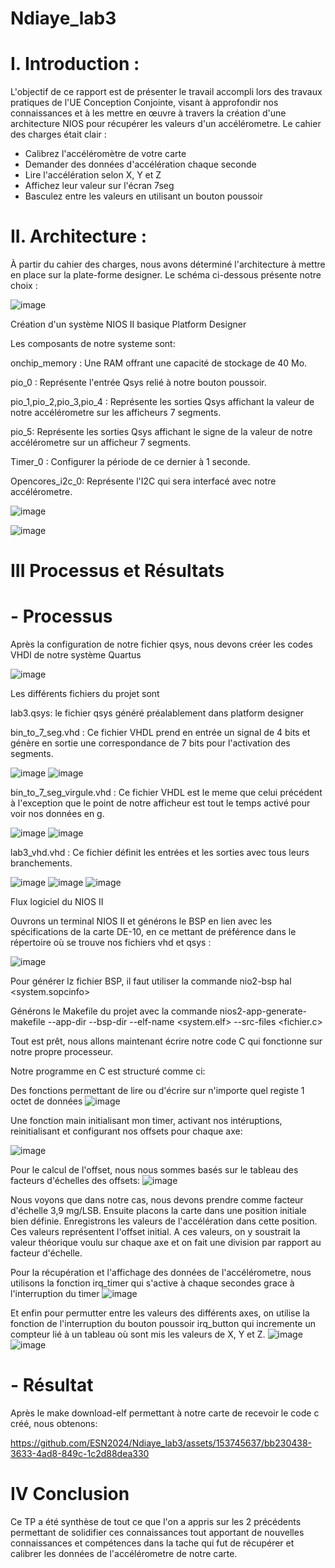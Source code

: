 # Ndiaye_lab3

# I. Introduction :
L'objectif de ce rapport est de présenter le travail accompli lors des travaux pratiques de l'UE Conception Conjointe, visant à approfondir nos connaissances et à les mettre en œuvre à travers la création d'une architecture NIOS pour récupérer les valeurs d'un accélérometre. 
Le cahier des charges était clair : 
- Calibrez l'accéléromètre de votre carte
- Demander des données d'accélération chaque seconde
- Lire l'accélération selon X, Y et Z 
- Affichez leur valeur sur l'écran 7seg
- Basculez entre les valeurs en utilisant un bouton poussoir

# II. Architecture :
À partir du cahier des charges, nous avons déterminé l'architecture à mettre en place sur la plate-forme designer. Le schéma ci-dessous présente notre choix :

![image](https://github.com/ESN2024/Ndiaye_lab3/assets/153745637/f9e4183d-5430-420b-a41b-9d0cb8e651cb)


Création d'un système NIOS II basique Platform Designer

Les composants de notre systeme sont:

onchip_memory : Une RAM offrant une capacité de stockage de 40 Mo.

pio_0 : Représente l'entrée Qsys relié à notre bouton poussoir.

pio_1,pio_2,pio_3,pio_4 : Représente les sorties Qsys affichant la valeur de notre accélérometre sur les afficheurs 7 segments.

pio_5:  Représente les sorties Qsys affichant le signe de la valeur de notre accélérometre sur un afficheur 7 segments.

Timer_0 : Configurer la période de ce dernier à 1 seconde.

Opencores_i2c_0: Représente l'I2C qui sera interfacé avec notre accélérometre.

![image](https://github.com/ESN2024/Ndiaye_lab3/assets/153745637/1fdde69c-bef1-4699-9c52-ff28f299a7cc)

![image](https://github.com/ESN2024/Ndiaye_lab3/assets/153745637/37a2c52e-605d-46f6-852b-a0cac9b755f3)


# III Processus et Résultats
# - Processus
Après la configuration de notre fichier qsys, nous devons créer les codes VHDl de notre système Quartus

![image](https://github.com/ESN2024/Ndiaye_lab3/assets/153745637/b43b0a70-bd66-48d5-936b-23d84e6c37ec)

Les différents fichiers du projet sont

lab3.qsys: le fichier qsys généré préalablement dans platform designer

bin_to_7_seg.vhd : Ce fichier VHDL prend en entrée un signal de 4 bits  et génère en sortie une correspondance de 7 bits pour l'activation des segments. 

![image](https://github.com/ESN2024/Ndiaye_lab3/assets/153745637/185f94bd-cbec-47f2-b0c4-a6503b626c7b)
![image](https://github.com/ESN2024/Ndiaye_lab3/assets/153745637/d5795fe1-b0c1-4bbb-a44c-1ab443eda932)

bin_to_7_seg_virgule.vhd : Ce fichier VHDL est le meme que celui précédent à l'exception que le point de notre afficheur est tout le temps activé pour voir nos données en g.

![image](https://github.com/ESN2024/Ndiaye_lab3/assets/153745637/fa9065e4-9364-4198-b9cc-559e7b4a76d7)
![image](https://github.com/ESN2024/Ndiaye_lab3/assets/153745637/f69866d4-db43-4f8f-8a81-b184d8ec1d5b)


lab3_vhd.vhd : Ce fichier définit les entrées et les sorties avec tous leurs branchements.

![image](https://github.com/ESN2024/Ndiaye_lab3/assets/153745637/26c2aeb2-bf7e-416c-85cd-a9f8c604e6a2)
![image](https://github.com/ESN2024/Ndiaye_lab3/assets/153745637/6be30fdb-8ff6-4529-a107-c7e99dea63ba)
![image](https://github.com/ESN2024/Ndiaye_lab3/assets/153745637/6ef734f2-3216-47ab-8909-caea98212a0f)


Flux logiciel du NIOS II

Ouvrons un terminal NIOS II et générons le BSP en lien avec les spécifications de la carte DE-10, en ce mettant de préférence dans le répertoire où se trouve nos fichiers vhd et qsys :

![image](https://github.com/ESN2024/Ndiaye_lab3/assets/153745637/f1aa3041-8481-43da-8983-4d273195ab90)

Pour générer lz fichier BSP, il faut utiliser la commande nio2-bsp hal <system.sopcinfo>

Générons le Makefile du projet avec la commande nios2-app-generate-makefile --app-dir --bsp-dir --elf-name <system.elf> --src-files <fichier.c>

Tout est prêt, nous allons maintenant écrire notre code C qui fonctionne sur notre propre processeur.

Notre programme en C est structuré comme ci:

Des fonctions permettant de lire ou d'écrire sur n'importe quel registe 1 octet de données
![image](https://github.com/ESN2024/Ndiaye_lab3/assets/153745637/6dffb227-211e-4752-adb6-250603a3b06a)

Une fonction main initialisant mon timer, activant nos intéruptions, reinitialisant et configurant nos offsets pour chaque axe:

![image](https://github.com/ESN2024/Ndiaye_lab3/assets/153745637/33aea1f2-c0f6-4580-9f0a-7f17d62e72a1)

Pour le calcul de l'offset, nous nous sommes basés sur le tableau des facteurs d'échelles des offsets:
![image](https://github.com/ESN2024/Ndiaye_lab3/assets/153745637/ea15be87-4288-49d9-ac9b-5ffb5b7e8b44)

Nous voyons que dans notre cas, nous devons prendre comme facteur d'échelle 3,9 mg/LSB.
Ensuite placons la carte dans une position initiale bien définie.
Enregistrons les valeurs de l'accélération dans cette position. Ces valeurs représentent l'offset initial.
A ces valeurs, on y soustrait la valeur théorique voulu sur chaque axe et on fait une division par rapport au facteur d'échelle.

Pour la récupération et l'affichage des données de l'accélérometre, nous utilisons la fonction irq_timer qui s'active à chaque secondes grace à l'interruption du timer
![image](https://github.com/ESN2024/Ndiaye_lab3/assets/153745637/05545908-2989-4464-ab5e-6b9b75c0cd34)

Et enfin pour permutter entre les valeurs des différents axes, on utilise la fonction de l'interruption du bouton poussoir irq_button qui incremente un compteur lié à un tableau où
sont mis les valeurs de X, Y et Z.
![image](https://github.com/ESN2024/Ndiaye_lab3/assets/153745637/9c9039d4-b34c-4f9e-8d9d-dac177ff9934)
![image](https://github.com/ESN2024/Ndiaye_lab3/assets/153745637/9473a8ae-521c-4100-af69-684813913b95)


# - Résultat
Après le make download-elf permettant à notre carte de recevoir le code c créé, nous obtenons:

https://github.com/ESN2024/Ndiaye_lab3/assets/153745637/bb230438-3633-4ad8-849c-1c2d88dea330


# IV Conclusion

Ce TP a été synthèse de tout ce que l'on a appris sur les 2 précédents permettant de solidifier ces connaissances tout apportant de nouvelles connaissances et compétences
dans la tache qui fut de récupérer et calibrer les données de l'accélérometre de notre carte.
